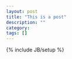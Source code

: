 ```yaml
---
layout: post
title: "This is a post"
description: ""
category: 
tags: []
---
```

{% include JB/setup %}
